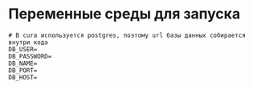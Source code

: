 # Переменные среды для запуска
```
# В cura используется postgres, поэтому url базы данных собирается внутри кода
DB_USER=
DB_PASSWORD=
DB_NAME=
DB_PORT=
DB_HOST=
```